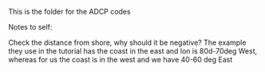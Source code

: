 This is the folder for the ADCP codes 

Notes to self:

Check the distance from shore, why should it be negative? The example they use in the tutorial has the coast in the east and lon is 80d-70deg West, whereas for us 
the coast is in the west and we have 40-60 deg East 
